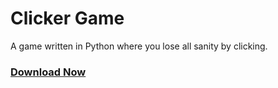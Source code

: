 # Clicker Game
A game written in Python where you lose all sanity by clicking.

### <a href="https://github.com/fallenistaken/clicker-game/releases/latest">Download Now</a>
